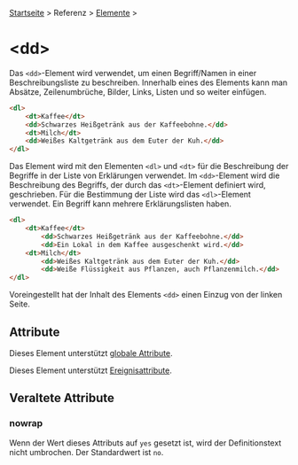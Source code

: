 [Startseite](../../../../) > Referenz > [Elemente](../Elemente_Alphabetisch.md) >

# \<dd>

Das `<dd>`-Element wird verwendet, um einen Begriff/Namen in einer Beschreibungsliste zu beschreiben. Innerhalb eines des Elements kann man Absätze, Zeilenumbrüche, Bilder, Links, Listen und so weiter einfügen.

```html
<dl>
    <dt>Kaffee</dt>
    <dd>Schwarzes Heißgetränk aus der Kaffeebohne.</dd>
    <dt>Milch</dt>
    <dd>Weißes Kaltgetränk aus dem Euter der Kuh.</dd>
</dl>
```

Das Element wird mit den Elementen `<dl>` und `<dt>` für die Beschreibung der Begriffe in der Liste von Erklärungen verwendet. Im `<dd>`-Element wird die Beschreibung des Begriffs, der durch das `<dt>`-Element definiert wird, geschrieben. Für die Bestimmung der Liste wird das `<dl>`-Element verwendet. Ein Begriff kann mehrere Erklärungslisten haben.

```html
<dl>
    <dt>Kaffee</dt>
        <dd>Schwarzes Heißgetränk aus der Kaffeebohne.</dd>
        <dd>Ein Lokal in dem Kaffee ausgeschenkt wird.</dd>
    <dt>Milch</dt>
        <dd>Weißes Kaltgetränk aus dem Euter der Kuh.</dd>
        <dd>Weiße Flüssigkeit aus Pflanzen, auch Pflanzenmilch.</dd>
</dl>
```

Voreingestellt hat der Inhalt des Elements `<dd>` einen Einzug von der linken Seite.

## Attribute

Dieses Element unterstützt [globale Attribute](../Elemente_Alphabetisch.md).

Dieses Element unterstützt [Ereignisattribute](../Ereignisattribute.md).

## Veraltete Attribute

### nowrap

Wenn der Wert dieses Attributs auf `yes` gesetzt ist, wird der Definitionstext nicht umbrochen. Der Standardwert ist `no`.
